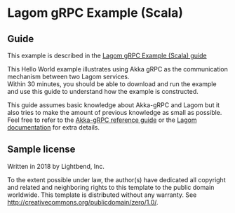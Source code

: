 # Lagom gRPC Example (Scala)

## Guide

This example is described in the [Lagom gRPC Example (Scala) guide](https://developer.lightbend.com/guides/lagom-scala-grpc-example/)

This Hello World example illustrates using Akka gRPC as the communication mechanism between two Lagom services.  
Within 30 minutes, you should be able to download and run the example and use this guide to understand how the example is constructed.

This guide assumes basic knowledge about Akka-gRPC and Lagom but it also tries to make the amount of previous 
knowledge as small as possible. Feel free to refer to the 
[Akka-gRPC reference guide](https://developer.lightbend.com/docs/akka-grpc/current/) or the 
[Lagom documentation](https://www.lagomframework.com/documentation/current/scala/Home.html) for extra details.

## Sample license

Written in 2018 by Lightbend, Inc.

To the extent possible under law, the author(s) have dedicated all copyright and related
and neighboring rights to this template to the public domain worldwide.
This template is distributed without any warranty. See <http://creativecommons.org/publicdomain/zero/1.0/>.
